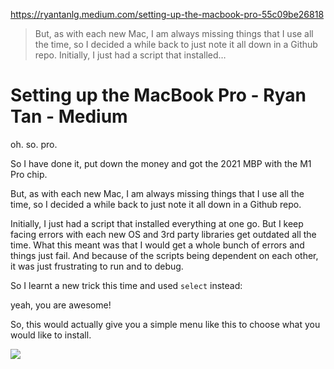 https://ryantanlg.medium.com/setting-up-the-macbook-pro-55c09be26818

> But, as with each new Mac, I am always missing things that I use all the time, so I decided a while back to just note it all down in a Github repo. Initially, I just had a script that installed…

# Setting up the MacBook Pro - Ryan Tan - Medium
oh. so. pro.

So I have done it, put down the money and got the 2021 MBP with the M1 Pro chip.

But, as with each new Mac, I am always missing things that I use all the time, so I decided a while back to just note it all down in a Github repo.

Initially, I just had a script that installed everything at one go. But I keep facing errors with each new OS and 3rd party libraries get outdated all the time. What this meant was that I would get a whole bunch of errors and things just fail. And because of the scripts being dependent on each other, it was just frustrating to run and to debug.

So I learnt a new trick this time and used `select` instead:

yeah, you are awesome!

So, this would actually give you a simple menu like this to choose what you would like to install.

![](https://miro.medium.com/max/776/1*rnPMn8wAl8kAaoT8tkZjfA.png)
